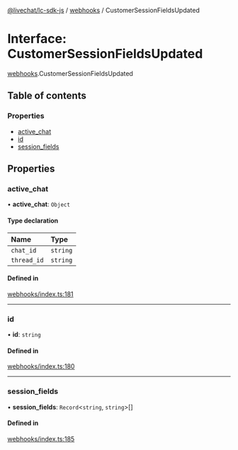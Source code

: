 [@livechat/lc-sdk-js](../README.md) / [webhooks](../modules/webhooks.md) / CustomerSessionFieldsUpdated

# Interface: CustomerSessionFieldsUpdated

[webhooks](../modules/webhooks.md).CustomerSessionFieldsUpdated

## Table of contents

### Properties

- [active\_chat](webhooks.CustomerSessionFieldsUpdated.md#active_chat)
- [id](webhooks.CustomerSessionFieldsUpdated.md#id)
- [session\_fields](webhooks.CustomerSessionFieldsUpdated.md#session_fields)

## Properties

### active\_chat

• **active\_chat**: `Object`

#### Type declaration

| Name | Type |
| :------ | :------ |
| `chat_id` | `string` |
| `thread_id` | `string` |

#### Defined in

[webhooks/index.ts:181](https://github.com/livechat/lc-sdk-js/blob/1fa827f/src/webhooks/index.ts#L181)

___

### id

• **id**: `string`

#### Defined in

[webhooks/index.ts:180](https://github.com/livechat/lc-sdk-js/blob/1fa827f/src/webhooks/index.ts#L180)

___

### session\_fields

• **session\_fields**: `Record`<`string`, `string`\>[]

#### Defined in

[webhooks/index.ts:185](https://github.com/livechat/lc-sdk-js/blob/1fa827f/src/webhooks/index.ts#L185)
